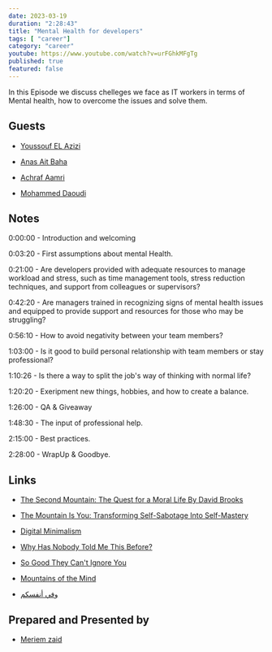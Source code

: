 ```yaml
---
date: 2023-03-19
duration: "2:28:43"
title: "Mental Health for developers"
tags: [ "career"]
category: "career"
youtube: https://www.youtube.com/watch?v=urFGhkMFgTg
published: true
featured: false
---
```


In this Episode we discuss chelleges we face as IT workers in terms of Mental health, how to overcome the issues and solve them.

## Guests

- [Youssouf EL Azizi](https://elazizi.com/)

- [Anas Ait Baha](http://linkedin.com/in/aitbahaa/)

- [Achraf Aamri](http://linkedin.com/in/achrafaamri/)

- [Mohammed Daoudi](https://twitter.com/MIduoad)


## Notes

0:00:00 - Introduction and welcoming

0:03:20 - First assumptions about mental Health.

0:21:00 - Are developers provided with adequate resources to manage workload and stress, such as time management tools, stress reduction techniques, and support from colleagues or supervisors?

0:42:20 - Are managers trained in recognizing signs of mental health issues and equipped to provide support and resources for those who may be struggling?

0:56:10 - How to avoid negativity between your team members?

1:03:00 - Is it good to build personal relationship with team members or stay professional?

1:10:26 - Is there a way to split the job's way of thinking with normal life?

1:20:20 - Exeripment new things, hobbies, and how to create a balance.

1:26:00 - QA & Giveaway

1:48:30 - The input of professional help.

2:15:00 - Best practices.

2:28:00 - WrapUp & Goodbye.

## Links

- [The Second Mountain: The Quest for a Moral Life By David Brooks](https://www.amazon.com/Second-Mountain-David-Brooks/dp/0812993268)

- [The Mountain Is You: Transforming Self-Sabotage Into Self-Mastery](https://www.amazon.com/Mountain-You-Transforming-Self-Sabotage-Self-Mastery/dp/1949759229)

- [Digital Minimalism](https://www.amazon.com/Digital-Minimalism-Choosing-Focused-Noisy/dp/0525536515)

- [Why Has Nobody Told Me This Before?](https://www.amazon.com/Why-Nobody-Told-This-Before/dp/0063227932)

- [So Good They Can't Ignore You](https://www.amazon.com/Good-They-Cant-Ignore-You/dp/1455509124)

- [Mountains of the Mind](https://www.amazon.com/Mountains-Mind-Adventures-Reaching-Summit/dp/0375714065)

- [وفي أنفسكم](https://www.youtube.com/playlist?list=PLsRtYZTCYnEdOlfBZP9RRtFzSzfjpI4nV)


## Prepared and Presented by

- [Meriem zaid](https://twitter.com/iMeriem_)
